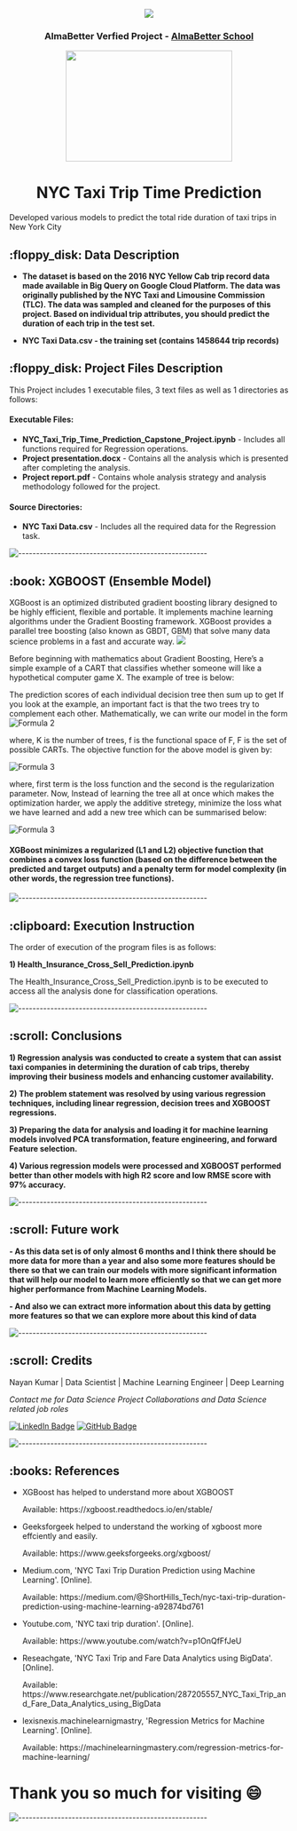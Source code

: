 <p align="center"> 
  <img src="https://cdn-images-1.medium.com/fit/t/1600/480/1*0VrGI7no8VdwehuLCp4xew.jpeg" >
  <h3 align="center"> AlmaBetter Verfied Project - <a href="https://www.almabetter.com/"> AlmaBetter School </a> </h5>
</p>
<p align="center"> 
   <img src="https://media.giphy.com/media/arZ261VdyAuXu/giphy.gif"  width="300px" height="200px">
</p>
<h1 align="center">NYC Taxi Trip Time Prediction</h1>

<p>Developed various models to predict the total ride duration of taxi trips in New York City</p>

<h2> :floppy_disk: Data Description</h2>

- **The dataset is based on the 2016 NYC Yellow Cab trip record data made available in Big Query on Google Cloud Platform. The data was originally published by the NYC Taxi and Limousine Commission (TLC). The data was sampled and cleaned for the purposes of this project. Based on individual trip attributes, you should predict the duration of each trip in the test set.**

- **NYC Taxi Data.csv - the training set (contains 1458644 trip records)**

<h2> :floppy_disk: Project Files Description</h2>

<p>This Project includes 1 executable files, 3 text files as well as 1 directories as follows:</p>
<h4>Executable Files:</h4>
<ul>
  <li><b>NYC_Taxi_Trip_Time_Prediction_Capstone_Project.ipynb</b> - Includes all functions required for Regression operations.</li>
  <li><b>Project presentation.docx</b> - Contains all the analysis which is presented after completing the analysis.</li>
  <li><b>Project report.pdf</b> - Contains whole analysis strategy and analysis methodology followed for the project.</li>
</ul>

<h4>Source Directories:</h4>
<ul>
  <li><b>NYC Taxi Data.csv</b> - Includes all the required data for the Regression task.</li>
</ul>

![-----------------------------------------------------](https://raw.githubusercontent.com/andreasbm/readme/master/assets/lines/rainbow.png)

<h2> :book: XGBOOST (Ensemble Model) </h2>
<p>
XGBoost is an optimized distributed gradient boosting library designed to be highly efficient, flexible and portable. It implements machine learning algorithms under the Gradient Boosting framework. XGBoost provides a parallel tree boosting (also known as GBDT, GBM) that solve many data science problems in a fast and accurate way.

<img src ="https://media.geeksforgeeks.org/wp-content/uploads/20210707140912/Bagging.png" style ="max-width:100">
</p>
<p>Before beginning with mathematics about Gradient Boosting, Here’s a simple example of a CART that classifies whether someone will like a hypothetical computer game X. The example of tree is below:

The prediction scores of each individual decision tree then sum up to get  If you look at the example, an important fact is that the two trees try to complement each other. Mathematically, we can write our model in the form
<img src="https://www.geeksforgeeks.org/wp-content/ql-cache/quicklatex.com-87f26227761074a39338c48dc7e18650_l3.svg" alt="Formula 2" style="max-width:100%;"></p>

<p>where, K is the number of trees, f is the functional space of F, F is the set of possible CARTs. The objective function for the above model is given by:</p>
<img src="https://www.geeksforgeeks.org/wp-content/ql-cache/quicklatex.com-efa461b91d41d448daf09c1bbab0ab74_l3.svg" alt="Formula 3" style="max-width:100%;"></p>

<p>where, first term is the loss function and the second is the regularization parameter. Now, Instead of learning the tree all at once which makes the optimization harder, we apply the additive stretegy, minimize the loss what we have learned and add a new tree which can be summarised below:<p>

<img src="https://www.geeksforgeeks.org/wp-content/ql-cache/quicklatex.com-fee37eb06f4977678672dcf31351dbe4_l3.svg" alt="Formula 3" style="max-width:100%;"></p>

#### XGBoost minimizes a regularized (L1 and L2) objective function that combines a convex loss function (based on the difference between the predicted and target outputs) and a penalty term for model complexity (in other words, the regression tree functions). 

![-----------------------------------------------------](https://raw.githubusercontent.com/andreasbm/readme/master/assets/lines/rainbow.png)

<h2> :clipboard: Execution Instruction</h2>
<p>The order of execution of the program files is as follows:</p>
<p><b>1) Health_Insurance_Cross_Sell_Prediction.ipynb</b></p>
<p>The Health_Insurance_Cross_Sell_Prediction.ipynb is to be executed to access all the analysis done for classification operations.</p>

![-----------------------------------------------------](https://raw.githubusercontent.com/andreasbm/readme/master/assets/lines/rainbow.png)

<!-- Conclusions -->
<h2 id="conclusions"> :scroll: Conclusions</h2>

<p><b>1) Regression analysis was conducted to create a system that can assist taxi companies in determining the duration of cab trips, thereby improving their business models and enhancing customer availability.</b></p>
<p><b>2) The problem statement was resolved by using various regression techniques, including linear regression, decision trees and XGBOOST regressions.</b></p>
<p><b>3) Preparing the data for analysis and loading it for machine learning models involved PCA transformation, feature engineering, and forward Feature selection.</b></p>
<p><b>4) Various regression models were processed and XGBOOST performed better than other models with high R2 score and low RMSE score with 97% accuracy.</b></p>

![-----------------------------------------------------](https://raw.githubusercontent.com/andreasbm/readme/master/assets/lines/rainbow.png)

<!-- Future Work -->
<h2 id="Future Work"> :scroll: Future work</h2>

**- As this data set is of only almost 6 months and I think there should be more data for more than a year and also some more features should be there so that we can train our models with more significant information that will help our model to learn more efficiently so that we can get more higher performance from Machine Learning Models.**

**- And also we can extract more information about this data by getting more features so that we can explore more about this kind of data**


![-----------------------------------------------------](https://raw.githubusercontent.com/andreasbm/readme/master/assets/lines/rainbow.png)


<!-- CREDITS -->
<h2 id="credits"> :scroll: Credits</h2>

Nayan Kumar | Data Scientist | Machine Learning Engineer | Deep Learning 

<p> <i> Contact me for Data Science Project Collaborations and Data Science related job roles</i></p>


[![LinkedIn Badge](https://img.shields.io/badge/LinkedIn-0077B5?style=for-the-badge&logo=linkedin&logoColor=white)](https://www.linkedin.com/in/nayan8625/)
[![GitHub Badge](https://img.shields.io/badge/GitHub-100000?style=for-the-badge&logo=github&logoColor=white)](https://github.com/nayankr8625)

![-----------------------------------------------------](https://raw.githubusercontent.com/andreasbm/readme/master/assets/lines/rainbow.png)
<h2> :books: References</h2>
<ul>
  <li><p>XGBoost has helped to understand more about XGBOOST</p>
      <p>Available: https://xgboost.readthedocs.io/en/stable/</p>
  </li>
  <li><p>Geeksforgeek helped to understand the working of xgboost more effciently and easily.</p>
      <p>Available: https://www.geeksforgeeks.org/xgboost/</p>
  </li>
  <li><p>Medium.com, 'NYC Taxi Trip Duration Prediction using Machine Learning'. [Online].</p>
      <p>Available: https://medium.com/@ShortHills_Tech/nyc-taxi-trip-duration-prediction-using-machine-learning-a92874bd761</p>
  </li>
  <li><p>Youtube.com, 'NYC taxi trip duration'. [Online].</p>
      <p>Available: https://www.youtube.com/watch?v=p1OnQfFfJeU</p>
  </li>
  <li><p>Reseachgate, 'NYC Taxi Trip and Fare Data Analytics using BigData'. [Online].</p>
      <p>Available: https://www.researchgate.net/publication/287205557_NYC_Taxi_Trip_and_Fare_Data_Analytics_using_BigData</p>
  </li>
  <li><p>lexisnexis.machinelearnigmastry, 'Regression Metrics for Machine Learning'. [Online].</p>
      <p>Available: https://machinelearningmastery.com/regression-metrics-for-machine-learning/</p>
  </li>
</ul>

# **Thank you so much for visiting :smile:**

![-----------------------------------------------------](https://raw.githubusercontent.com/andreasbm/readme/master/assets/lines/rainbow.png)
